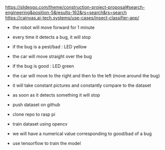 https://slidesgo.com/theme/construction-project-proposal#search-engineering&position-5&results-162&rs=search&rs=search
https://cainvas.ai-tech.systems/use-cases/insect-classifier-app/
- the robot will move forward for 1 minute
- every time it detects a bug, it will stop
- if the bug is a pest/bad : LED yellow
- the car will move straight over the bug
- if the bug is good : LED green
- the car will move to the right and then to the left (move around the bug)

- it will take constant pictures and constantly compare to the dataset
- as soon as it detects something it will stop

- push dataset on github
- clone repo to rasp pi
- train dataset using opencv

- we will have a numerical value corresponding to good/bad of a bug
- use tensorflow to train the model



                
                
